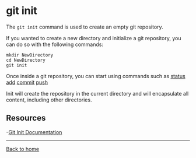 # git init

The `git init` command is used to create an empty git repository.

If you wanted to create a new directory and initialize a git repository, you can do so with the following commands: 
```
mkdir NewDirectory
cd NewDirectory
git init
```

Once inside a git repository, you can start using commands such as 
[status](./Status.md)
[add](./Add.md)
[commit](./Commit.md)
[push](./Push.md)

Init will create the repository in the current directory and will encapsulate all content, including other directories.  

## Resources

-[Git Init Documentation](https://git-scm.com/docs/git-init)

---

[Back to home](../README.md)
